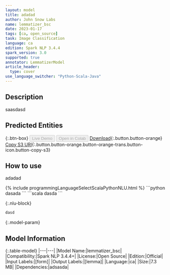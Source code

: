 ```yaml
---
layout: model
title: adadad
author: John Snow Labs
name: lemmatizer_bsc
date: 2023-01-17
tags: [ca, open_source]
task: Image Classification
language: ca
edition: Spark NLP 3.4.4
spark_version: 3.0
supported: true
annotator: LemmatizerModel
article_header:
  type: cover
use_language_switcher: "Python-Scala-Java"
---
```


## Description

saasdasd

## Predicted Entities



{:.btn-box}
<button class="button button-orange" disabled>Live Demo</button>
<button class="button button-orange" disabled>Open in Colab</button>
[Download](https://s3.amazonaws.com/models-hub-auxdata/public/models/lemmatizer_bsc_ca_3.4.4_3.0_1673970377838.zip){:.button.button-orange}
[Copy S3 URI](s3://models-hub-auxdata/public/models/lemmatizer_bsc_ca_3.4.4_3.0_1673970377838.zip){:.button.button-orange.button-orange-trans.button-icon.button-copy-s3}

## How to use

adadad

<div class="tabs-box" markdown="1">
{% include programmingLanguageSelectScalaPythonNLU.html %}
```python
dasada
```
```scala
dasda
```

{:.nlu-block}
```python
dasd
```
</div>

{:.model-param}
## Model Information

{:.table-model}
|---|---|
|Model Name:|lemmatizer_bsc|
|Compatibility:|Spark NLP 3.4.4+|
|License:|Open Source|
|Edition:|Official|
|Input Labels:|[form]|
|Output Labels:|[lemma]|
|Language:|ca|
|Size:|7.3 MB|
|Dependencies:|adsasda|